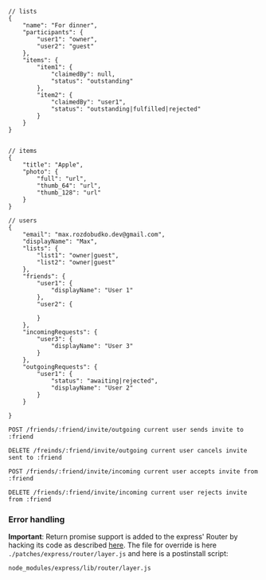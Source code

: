 ```
// lists
{
	"name": "For dinner",
	"participants": {
		"user1": "owner",
		"user2": "guest"
	},
	"items": {
		"item1": {
			"claimedBy": null,
			"status": "outstanding"
		},
		"item2": {
			"claimedBy": "user1",
			"status": "outstanding|fulfilled|rejected"
		}
	}
}


// items
{
	"title": "Apple",
	"photo": {
		"full": "url",
		"thumb_64": "url",
		"thumb_128": "url"
	}
}

// users
{
	"email": "max.rozdobudko.dev@gmail.com",
	"displayName": "Max",
	"lists": {
		"list1": "owner|guest",
		"list2": "owner|guest"
	},
	"friends": {
		"user1": {
			"displayName": "User 1"
		},
		"user2": {

		}
	},
	"incomingRequests": {
		"user3": {
			"displayName": "User 3"
		}
	},
	"outgoingRequests": {
		"user1": {
			"status": "awaiting|rejected",
			"displayName": "User 2"
		}
	}

}
```

```
POST /friends/:friend/invite/outgoing current user sends invite to :friend

DELETE /freinds/:friend/invite/outgoing current user cancels invite sent to :friend

POST /friends/:friend/invite/incoming current user accepts invite from :friend

DELETE /friends/:friend/invite/incoming current user rejects invite from :friend

```

### Error handling

**Important**: Return promise support is added to the express' Router by hacking its code as described [here](https://medium.com/@the1mills/hacking-express-to-support-returned-promises-in-middleware-9487251ca124). 
The file for override is here `./patches/express/router/layer.js` and here is a postinstall script:
```
node_modules/express/lib/router/layer.js
```